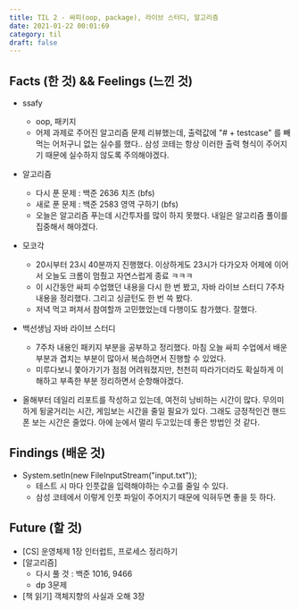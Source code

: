 ```yaml
---
title: TIL 2 - 싸피(oop, package), 라이브 스터디, 알고리즘
date: 2021-01-22 00:01:69
category: til
draft: false
---
```


## Facts (한 것) && Feelings (느낀 것)
- ssafy
  - oop, 패키지
  - 어제 과제로 주어진 알고리즘 문제 리뷰했는데, 출력값에 "# + testcase" 를 빼먹는 어처구니 없는 실수를 했다.. 
  삼성 코테는 항상 이러한 출력 형식이 주어지기 때문에 실수하지 않도록 주의해야겠다.

- 알고리즘
  - 다시 푼 문제 : 백준 2636 치즈 (bfs)
  - 새로 푼 문제 : 백준 2583 영역 구하기 (bfs)
  - 오늘은 알고리즘 푸는데 시간투자를 많이 하지 못했다. 내일은 알고리즘 풀이를 집중해서 해야겠다.

- 모코각
  - 20시부터 23시 40분까지 진행했다. 이상하게도 23시가 다가오자 어제에 이어서 오늘도 크롬이 멈췄고 자연스럽게 종료 ㅋㅋㅋ 
  - 이 시간동안 싸피 수업했던 내용을 다시 한 번 봤고, 자바 라이브 스터디 7주차 내용을 정리했다. 그리고 싱글턴도 한 번 쓱 봤다.
  - 저녁 먹고 퍼져서 참여할까 고민했었는데 다행이도 참가했다. 잘했다.

- 백선생님 자바 라이브 스터디
  - 7주차 내용인 패키지 부분을 공부하고 정리했다. 마침 오늘 싸피 수업에서 배운 부분과 겹치는 부분이 많아서 복습하면서 진행할 수 있었다.
  - 미루다보니 쫓아가기가 점점 어려워졌지만, 천천히 따라가더라도 확실하게 이해하고 부족한 부분 정리하면서 순항해야겠다.

- 올해부터 데일리 리포트를 작성하고 있는데, 여전히 낭비하는 시간이 많다. 무의미하게 뒹굴거리는 시간, 게임보는 시간을 줄일 필요가 있다.
그래도 긍정적인건 핸드폰 보는 시간은 줄었다. 아에 눈에서 멀리 두고있는데 좋은 방법인 것 같다.


## Findings (배운 것)
- System.setIn(new FileInputStream("input.txt")); 
  - 테스트 시 마다 인풋값을 입력해야하는 수고를 줄일 수 있다.
  - 삼성 코테에서 이렇게 인풋 파일이 주어지기 때문에 익혀두면 좋을 듯 하다.


## Future (할 것)
- [CS] 운영체제 1장 인터럽트, 프로세스 정리하기
- [알고리즘] 
  - 다시 풀 것 : 백준 1016, 9466
  - dp 3문제
- [책 읽기] 객체지향의 사실과 오해 3장